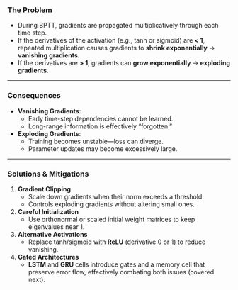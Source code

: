 ### The Problem
- During BPTT, gradients are propagated multiplicatively through each time step.
- If the derivatives of the activation (e.g., tanh or sigmoid) are **< 1**, repeated multiplication causes gradients to **shrink exponentially** → **vanishing gradients**.
- If the derivatives are **> 1**, gradients can **grow exponentially** → **exploding gradients**.

---

### Consequences
- **Vanishing Gradients**:
  - Early time-step dependencies cannot be learned.
  - Long-range information is effectively “forgotten.”
- **Exploding Gradients**:
  - Training becomes unstable—loss can diverge.
  - Parameter updates may become excessively large.

---

### Solutions & Mitigations
1. **Gradient Clipping**
   - Scale down gradients when their norm exceeds a threshold.
   - Controls exploding gradients without altering small ones.
2. **Careful Initialization**
   - Use orthonormal or scaled initial weight matrices to keep eigenvalues near 1.
3. **Alternative Activations**
   - Replace tanh/sigmoid with **ReLU** (derivative 0 or 1) to reduce vanishing.
4. **Gated Architectures**
   - **LSTM** and **GRU** cells introduce gates and a memory cell that preserve error flow, effectively combating both issues (covered next).